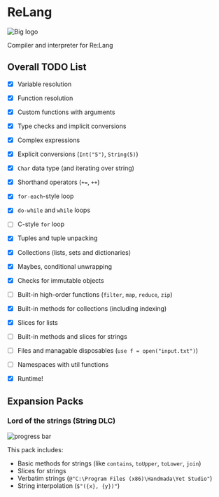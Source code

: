 # ReLang
![Big logo](https://i.imgur.com/Skl0TNa.png)

Compiler and interpreter for Re:Lang


## Overall TODO List
- [x] Variable resolution
- [x] Function resolution
- [x] Custom functions with arguments
- [x] Type checks and implicit conversions
- [x] Complex expressions
- [x] Explicit conversions (`Int("5")`, `String(5)`)
- [x] `Char` data type (and iterating over string)
- [x] Shorthand operators (`+=`, `++`)
- [x] `for-each`-style loop
- [x] `do-while` and `while` loops
- [ ] C-style `for` loop
- [x] Tuples and tuple unpacking
- [x] Collections (lists, sets and dictionaries)
- [x] Maybes, conditional unwrapping
- [x] Checks for immutable objects
- [ ] Built-in high-order functions (`filter`, `map`, `reduce`, `zip`)
- [x] Built-in methods for collections (including indexing)
- [x] Slices for lists
- [ ] Built-in methods and slices for strings
- [ ] Files and managable disposables (`use f = open("input.txt")`)
- [ ] Namespaces with util functions
- [x] Runtime! 


## Expansion Packs
### Lord of the strings (String DLC)
![progress bar](http://progressed.io/bar/1?title=progress)

This pack includes:
 * Basic methods for strings (like `contains`, `toUpper`, `toLower`, `join`)
 * Slices for strings
 * Verbatim strings (`@"C:\Program Files (x86)\Handmada\Yet Studio"`)
 * String interpolation (`$"({x}, {y})"`)